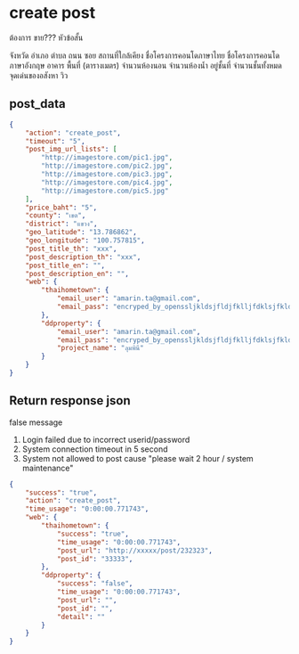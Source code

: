 # create post
ต้องการ ขาย???
หัวข้อสั้น

จังหวัด
อำเภอ
ตำบล
ถนน
ซอย
สถานที่ใกล้เคียง
ชื่อโครงการคอนโดภาษาไทย
ชื่อโครงการคอนโดภาษาอังกฤษ
อาคาร
พื้นที่ (ตารางเมตร)
จำนวนห้องนอน
จำนวนห้องน้ำ
อยู่ชั้นที่
จำนวนชั้นทั้งหมด
จุดเด่นของอสังหา
วิว


## post_data
~~~json
{
    "action": "create_post",
    "timeout": "5",
    "post_img_url_lists": [
        "http://imagestore.com/pic1.jpg",
        "http://imagestore.com/pic2.jpg",
        "http://imagestore.com/pic3.jpg",
        "http://imagestore.com/pic4.jpg",
        "http://imagestore.com/pic5.jpg"
    ],
    "price_baht": "5",
    "county": "เขต",
    "district": "แขวง",
    "geo_latitude": "13.786862",
    "geo_longitude": "100.757815",
    "post_title_th": "xxx",
    "post_description_th": "xxx",
    "post_title_en": "",
    "post_description_en": "",
    "web": {
        "thaihometown": {
            "email_user": "amarin.ta@gmail.com",
            "email_pass": "encryped_by_openssljkldsjfldjfklljfdklsjfkldjs"
        },
        "ddproperty": {
            "email_user": "amarin.ta@gmail.com",
            "email_pass": "encryped_by_openssljkldsjfldjfklljfdklsjfkldjs",
            "project_name": "ลุมพินี"
        }
    }
}
~~~

## Return response json
false message

1. Login failed due to incorrect userid/password
2. System connection timeout in 5 second
3. System not allowed to post cause "please wait 2 hour / system maintenance"

~~~json
{
    "success": "true",
    "action": "create_post",
    "time_usage": "0:00:00.771743",
    "web": {
        "thaihometown": {
            "success": "true",            
            "time_usage": "0:00:00.771743",
            "post_url": "http://xxxxx/post/232323",
            "post_id": "33333",
        },
        "ddproperty": {
            "success": "false",
            "time_usage": "0:00:00.771743",
            "post_url": "",
            "post_id": "",
            "detail": ""
        }
    }
}
~~~
